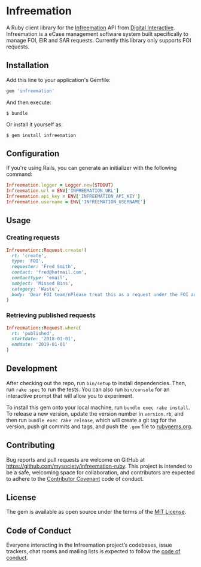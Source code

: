 # Infreemation

A Ruby client library for the [Infreemation](http://www.digital-interactive.com/products/infreemation) API from [Digital Interactive](http://www.digital-interactive.com). Infreemation is a eCase management software system built specifically to manage FOI, EIR and SAR requests. Currently this library only supports FOI requests.

## Installation

Add this line to your application's Gemfile:

```ruby
gem 'infreemation'
```

And then execute:

    $ bundle

Or install it yourself as:

    $ gem install infreemation

## Configuration

If you're using Rails, you can generate an initializer with the following
command:

``` ruby
Infreemation.logger = Logger.new(STDOUT)
Infreemation.url = ENV['INFREEMATION_URL']
Infreemation.api_key = ENV['INFREEMATION_API_KEY']
Infreemation.username = ENV['INFREEMATION_USERNAME']
```

## Usage

### Creating requests

```ruby
Infreemation::Request.create!(
  rt: 'create',
  type: 'FOI',
  requester: 'Fred Smith',
  contact: 'fred@hotmail.com',
  contacttype: 'email',
  subject: 'Missed Bins',
  category: 'Waste',
  body: 'Dear FOI team/nPlease treat this as a request under the FOI act etc'
)
```

### Retrieving published requests

```ruby
Infreemation::Request.where(
  rt: 'published',
  startdate: '2018-01-01',
  enddate: '2019-01-01'
)
```

## Development

After checking out the repo, run `bin/setup` to install dependencies. Then, run `rake spec` to run the tests. You can also run `bin/console` for an interactive prompt that will allow you to experiment.

To install this gem onto your local machine, run `bundle exec rake install`. To release a new version, update the version number in `version.rb`, and then run `bundle exec rake release`, which will create a git tag for the version, push git commits and tags, and push the `.gem` file to [rubygems.org](https://rubygems.org).

## Contributing

Bug reports and pull requests are welcome on GitHub at https://github.com/mysociety/infreemation-ruby. This project is intended to be a safe, welcoming space for collaboration, and contributors are expected to adhere to the [Contributor Covenant](http://contributor-covenant.org) code of conduct.

## License

The gem is available as open source under the terms of the [MIT License](https://opensource.org/licenses/MIT).

## Code of Conduct

Everyone interacting in the Infreemation project’s codebases, issue trackers, chat rooms and mailing lists is expected to follow the [code of conduct](https://github.com/mysociety/infreemation-ruby/blob/master/CODE_OF_CONDUCT.md).
